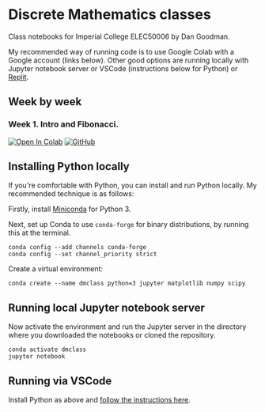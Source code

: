 # Discrete Mathematics classes

Class notebooks for Imperial College ELEC50006 by Dan Goodman.

My recommended way of running code is to use Google Colab with a Google account (links below). Other good options are running locally with Jupyter notebook server or VSCode (instructions below for Python) or [Replit](https://replit.com/).

## Week by week

### Week 1. Intro and Fibonacci.

[![Open In Colab](https://colab.research.google.com/assets/colab-badge.svg)](https://colab.research.google.com/github/goodman-imperial/discrete-maths-classes/blob/main/week_1_class.ipynb) [![GitHub](https://badgen.net/badge/icon/github?icon=github&label)](week_1_class.ipynb)

## Installing Python locally

If you're comfortable with Python, you can install and run Python locally. My recommended technique is as follows:

Firstly, install [Miniconda](https://docs.conda.io/en/latest/miniconda.html) for Python 3.

Next, set up Conda to use ``conda-forge`` for binary distributions, by running this at the terminal.

```
conda config --add channels conda-forge 
conda config --set channel_priority strict
```

Create a virtual environment:

```
conda create --name dmclass python=3 jupyter matplotlib numpy scipy
```

## Running local Jupyter notebook server

Now activate the environment and run the Jupyter server in the directory where you downloaded the notebooks or cloned the repository.

```
conda activate dmclass
jupyter notebook
```

## Running via VSCode

Install Python as above and [follow the instructions here](https://code.visualstudio.com/docs/datascience/jupyter-notebooks).
